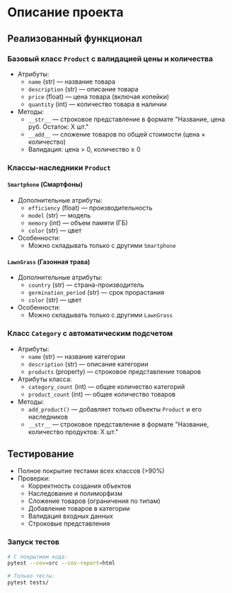 # Описание проекта

## Реализованный функционал

### Базовый класс `Product` с валидацией цены и количества
- Атрибуты:
  - `name` (str) — название товара
  - `description` (str) — описание товара
  - `price` (float) — цена товара (включая копейки)
  - `quantity` (int) — количество товара в наличии
- Методы:
  - `__str__` — строковое представление в формате "Название, цена руб. Остаток: X шт."
  - `__add__` — сложение товаров по общей стоимости (цена × количество)
  - Валидация: цена > 0, количество ≥ 0

### Классы-наследники `Product`

#### `Smartphone` (Смартфоны)
- Дополнительные атрибуты:
  - `efficiency` (float) — производительность
  - `model` (str) — модель
  - `memory` (int) — объем памяти (ГБ)
  - `color` (str) — цвет
- Особенности:
  - Можно складывать только с другими `Smartphone`

#### `LawnGrass` (Газонная трава)
- Дополнительные атрибуты:
  - `country` (str) — страна-производитель
  - `germination_period` (str) — срок прорастания
  - `color` (str) — цвет
- Особенности:
  - Можно складывать только с другими `LawnGrass`

### Класс `Category` с автоматическим подсчетом
- Атрибуты:
  - `name` (str) — название категории
  - `description` (str) — описание категории
  - `products` (property) — строковое представление товаров
- Атрибуты класса:
  - `category_count` (int) — общее количество категорий
  - `product_count` (int) — общее количество товаров
- Методы:
  - `add_product()` — добавляет только объекты `Product` и его наследников
  - `__str__` — строковое представление в формате "Название, количество продуктов: X шт."

## Тестирование
- Полное покрытие тестами всех классов (>90%)
- Проверки:
  - Корректность создания объектов
  - Наследование и полиморфизм
  - Сложение товаров (ограничения по типам)
  - Добавление товаров в категории
  - Валидация входных данных
  - Строковые представления

### Запуск тестов
```bash
# С покрытием кода:
pytest --cov=src --cov-report=html

# Только тесты:
pytest tests/
